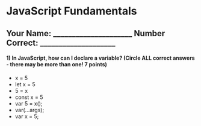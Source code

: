 # JavaScript Fundamentals

## Your Name: _____________________  Number Correct: ____________________

#### 1) In JavaScript, how can I declare a variable? (Circle ALL correct answers - there may be more than one! 7 points)

* x = 5
* let x = 5
* 5 = x
* const x = 5
* var 5 = x();
* var(...args);
* var x = 5;
